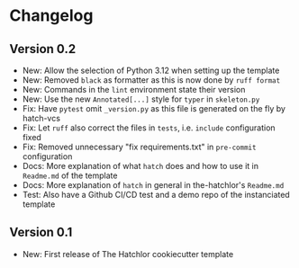 # Changelog

## Version 0.2

- New: Allow the selection of Python 3.12 when setting up the template
- New: Removed `black` as formatter as this is now done by `ruff format`
- New: Commands in the `lint` environment state their version
- New: Use the new `Annotated[...]` style for `typer` in `skeleton.py`
- Fix: Have `pytest` omit `_version.py` as this file is generated on the fly by hatch-vcs
- Fix: Let `ruff` also correct the files in `tests`, i.e. `include` configuration fixed
- Fix: Removed unnecessary "fix requirements.txt" in `pre-commit` configuration
- Docs: More explanation of what `hatch` does and how to use it in `Readme.md` of the template
- Docs: More explanation of `hatch` in general in the-hatchlor's `Readme.md`
- Test: Also have a Github CI/CD test and a demo repo of the instanciated template

## Version 0.1

- New: First release of The Hatchlor cookiecutter template
